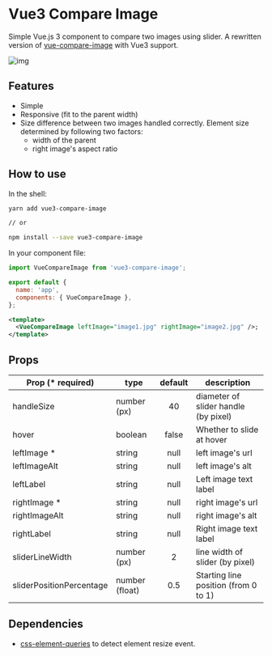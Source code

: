 # Vue3 Compare Image

Simple Vue.js 3 component to compare two images using slider. A rewritten version of [vue-compare-image](https://github.com/junkboy0315/vue-compare-image) with Vue3 support.

![img](https://user-images.githubusercontent.com/10986861/67158760-0f02a480-f377-11e9-9b83-75bc8005693a.gif)

## Features

- Simple
- Responsive (fit to the parent width)
- Size difference between two images handled correctly. Element size determined by following two factors:
  - width of the parent
  - right image's aspect ratio

## How to use

In the shell:

```bash
yarn add vue3-compare-image

// or

npm install --save vue3-compare-image
```

In your component file:

```js
import VueCompareImage from 'vue3-compare-image';

export default {
  name: 'app',
  components: { VueCompareImage },
};
```

```xml
<template>
  <VueCompareImage leftImage="image1.jpg" rightImage="image2.jpg" />;
</template>
```

## Props

| Prop (\* required)       | type           | default | description                          |
| ------------------------ | -------------- | :-----: | ------------------------------------ |
| handleSize               | number (px)    |   40    | diameter of slider handle (by pixel) |
| hover                    | boolean        |  false  | Whether to slide at hover            |
| leftImage \*             | string         |  null   | left image's url                     |
| leftImageAlt             | string         |  null   | left image's alt                     |
| leftLabel                | string         |  null   | Left image text label                |
| rightImage \*            | string         |  null   | right image's url                    |
| rightImageAlt            | string         |  null   | right image's alt                    |
| rightLabel               | string         |  null   | Right image text label               |
| sliderLineWidth          | number (px)    |    2    | line width of slider (by pixel)      |
| sliderPositionPercentage | number (float) |   0.5   | Starting line position (from 0 to 1) |

## Dependencies

- [css-element-queries](https://github.com/marcj/css-element-queries) to detect element resize event.

